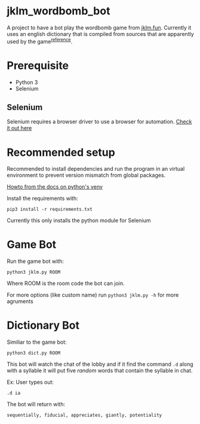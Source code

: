 # jklm_wordbomb_bot

A project to have a bot play the wordbomb game from [jklm.fun](https://jklm.fun/).
Currently it uses an english dictionary that is compiled from sources that are
apparently used by the game<sup>[reference](https://www.reddit.com/r/BombParty/comments/64fhwy/the_complete_english_bombparty_dictionary/?utm_source=share&utm_medium=web2x&context=3)</sup>.

# Prerequisite

- Python 3
- Selenium

## Selenium

Selenium requires a browser driver to use a browser for automation. [Check it out here](https://www.selenium.dev/documentation/en/getting_started_with_webdriver/)

# Recommended setup

Recommended to install dependencies and run the program in an virtual environment
to prevent version mismatch from global packages.

[Howto from the docs on python's venv](https://docs.python.org/3/library/venv.html)

Install the requirements with:

`pip3 install -r requirements.txt`

Currently this only installs the python module for Selenium

# Game Bot

Run the game bot with:

`python3 jklm.py ROOM`

Where ROOM is the room code the bot can join.

For more options (like custom name) run `python3 jklm.py -h` for more agruments

# Dictionary Bot

Similiar to the game bot:

`python3 dict.py ROOM`

This bot will watch the chat of the lobby and if it find the command `.d`
along with a syllable it will put five _random_ words that contain the
syllable in chat.

Ex:
User types out:

`.d ia`

The bot will return with:

`sequentially, fiducial, appreciates, giantly, potentiality`